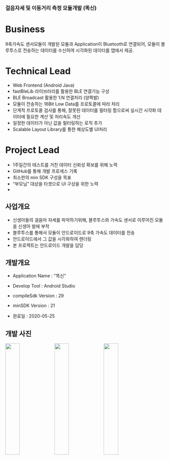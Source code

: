 ### 걸음자세 및 이동거리 측정 모듈개발 (똑신)
 # Business 
9축가속도 센서모듈이 개발된 모듈과 Application이 Bluetooth로 연결되어, 모듈이 블루투스로 전송하는 데이터를 수신하여 시각화된 데이터를 앱에서 제공.

 # Technical Lead
- Web Frontend (Android Java)
- fastBleLib 라이브러리를 활용한 BLE 연결기능 구성
- BLE Broadcast 활용한 1:N 연결처리 (양쪽발)
- 모듈이 전송하는  16Bit Low Data를 프로토콜에 따라 처리
- 단계적 프로토콜 검사를 통해, 잘못된 데이터를 필터링 함으로써 실시간 시각화 데이터에 필요한 계산 및 처리속도 개선
- 일정한 데이터가 아닌 값을 필터링하는 로직 추가
- Scalable Layout Library를 통한 해상도별 UI처리 

 # Project Lead
- 1주일간의 테스트를 거친 데이터 신뢰성 확보를 위해 노력
- GitHub를 통해 개발 프로세스 기록
- 최소한의  min SDK 구성을 목표
- “부모님” 대상을 타겟으로 UI 구상을 위한 노력
- 
## 사업개요
- 신생아들의 걸음마 자세를 파악하기위해, 블루투스와 가속도 센서로 이루어진 모듈을 신생아 발에 부착
- 블루투스를 통해서 모듈이 안드로이드로 9축 가속도 데이터를 전송
- 안드로이드에서 그 값을 시각화하여 렌더링
- 본 프로젝트는 안드로이드 개발을 담당

## 개발개요
- Application Name : "똑신"
- Develop Tool : Android Studio
- compileSdk Version : 29
- minSDK Version : 21

- 완료일 : 2020-05-25


## 개발 사진
<img src="https://user-images.githubusercontent.com/25836808/102574375-f422f000-4133-11eb-8512-eaddc95a4d52.png" width="30%">
<img src="https://user-images.githubusercontent.com/25836808/102574401-03a23900-4134-11eb-88b8-94c2e7f908d0.png" width="30%">
<img src="https://user-images.githubusercontent.com/25836808/102573748-790d0a00-4132-11eb-9cdd-1ea18b9b9ec0.png" width="30%">
